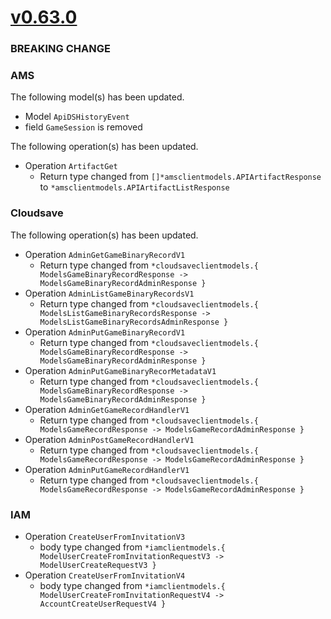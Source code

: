 # [v0.63.0]

### BREAKING CHANGE

### AMS
The following model(s) has been updated.
- Model `ApiDSHistoryEvent`
- field `GameSession` is removed

The following operation(s) has been updated.
- Operation `ArtifactGet`
  - Return type changed from `[]*amsclientmodels.APIArtifactResponse` to `*amsclientmodels.APIArtifactListResponse`

### Cloudsave
The following operation(s) has been updated.
- Operation `AdminGetGameBinaryRecordV1`
  - Return type changed from `*cloudsaveclientmodels.{ ModelsGameBinaryRecordResponse -> ModelsGameBinaryRecordAdminResponse }`
- Operation `AdminListGameBinaryRecordsV1`
  - Return type changed from `*cloudsaveclientmodels.{ ModelsListGameBinaryRecordsResponse -> ModelsListGameBinaryRecordsAdminResponse }`
- Operation `AdminPutGameBinaryRecordV1`
  - Return type changed from `*cloudsaveclientmodels.{ ModelsGameBinaryRecordResponse -> ModelsGameBinaryRecordAdminResponse }`
- Operation `AdminPutGameBinaryRecorMetadataV1`
  - Return type changed from `*cloudsaveclientmodels.{ ModelsGameBinaryRecordResponse -> ModelsGameBinaryRecordAdminResponse }`
- Operation `AdminGetGameRecordHandlerV1`
  - Return type changed from `*cloudsaveclientmodels.{ ModelsGameRecordResponse -> ModelsGameRecordAdminResponse }`
- Operation `AdminPostGameRecordHandlerV1`
  - Return type changed from `*cloudsaveclientmodels.{ ModelsGameRecordResponse -> ModelsGameRecordAdminResponse }`
- Operation `AdminPutGameRecordHandlerV1`
  - Return type changed from `*cloudsaveclientmodels.{ ModelsGameRecordResponse -> ModelsGameRecordAdminResponse }`

### IAM
- Operation `CreateUserFromInvitationV3`
  - body type changed from `*iamclientmodels.{ ModelUserCreateFromInvitationRequestV3 -> ModelUserCreateRequestV3 }`
- Operation `CreateUserFromInvitationV4`
  - body type changed from `*iamclientmodels.{ ModelUserCreateFromInvitationRequestV4 -> AccountCreateUserRequestV4 }`

  
[v0.63.0]: https://github.com/AccelByte/accelbyte-go-sdk/compare/v0.62.0..v0.63.0